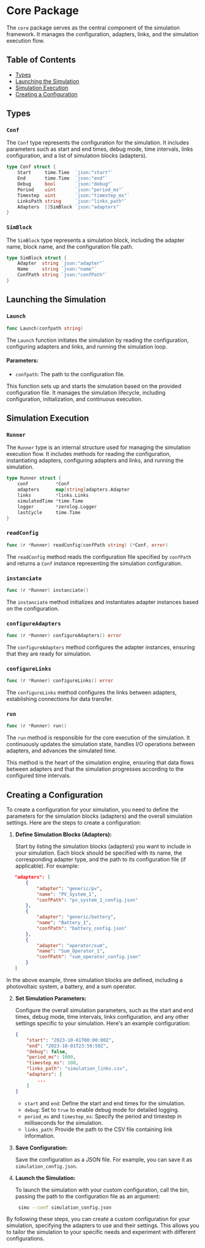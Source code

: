 # Core Package

The `core` package serves as the central component of the simulation framework. It manages the configuration, adapters, links, and the simulation execution flow.

## Table of Contents
- [Types](#types)
- [Launching the Simulation](#launching-the-simulation)
- [Simulation Execution](#simulation-execution)
- [Creating a Configuration](#creating-a-configuration)

## Types

### `Conf`

The `Conf` type represents the configuration for the simulation. It includes parameters such as start and end times, debug mode, time intervals, links configuration, and a list of simulation blocks (adapters).

```go
type Conf struct {
    Start     time.Time  `json:"start"`
    End       time.Time  `json:"end"`
    Debug     bool       `json:"debug"`
    Period    uint       `json:"period_ms"`
    Timestep  uint       `json:"timestep_ms"`
    LinksPath string     `json:"links_path"`
    Adapters  []SimBlock `json:"adapters"`
}
```

### `SimBlock`

The `SimBlock` type represents a simulation block, including the adapter name, block name, and the configuration file path.

```go
type SimBlock struct {
    Adapter  string `json:"adapter"`
    Name     string `json:"name"`
    ConfPath string `json:"confPath"`
}
```

## Launching the Simulation

### `Launch`

```go
func Launch(confpath string)
```

The `Launch` function initiates the simulation by reading the configuration, configuring adapters and links, and running the simulation loop.

#### Parameters:

- `confpath`: The path to the configuration file.

This function sets up and starts the simulation based on the provided configuration file. It manages the simulation lifecycle, including configuration, initialization, and continuous execution.

## Simulation Execution

### `Runner`

The `Runner` type is an internal structure used for managing the simulation execution flow. It includes methods for reading the configuration, instantiating adapters, configuring adapters and links, and running the simulation.

```go
type Runner struct {
    conf          *Conf
    adapters      map[string]adapters.Adapter
    links         *links.Links
    simulatedTime *time.Time
    logger        *zerolog.Logger
    lastCycle     time.Time
}
```

### `readConfig`

```go
func (r *Runner) readConfig(confPath string) (*Conf, error)
```

The `readConfig` method reads the configuration file specified by `confPath` and returns a `Conf` instance representing the simulation configuration.

### `instanciate`

```go
func (r *Runner) instanciate()
```

The `instanciate` method initializes and instantiates adapter instances based on the configuration.

### `configureAdapters`

```go
func (r *Runner) configureAdapters() error
```

The `configureAdapters` method configures the adapter instances, ensuring that they are ready for simulation.

### `configureLinks`

```go
func (r *Runner) configureLinks() error
```

The `configureLinks` method configures the links between adapters, establishing connections for data transfer.

### `run`

```go
func (r *Runner) run()
```

The `run` method is responsible for the core execution of the simulation. It continuously updates the simulation state, handles I/O operations between adapters, and advances the simulated time.

This method is the heart of the simulation engine, ensuring that data flows between adapters and that the simulation progresses according to the configured time intervals.



## Creating a Configuration

To create a configuration for your simulation, you need to define the parameters for the simulation blocks (adapters) and the overall simulation settings. Here are the steps to create a configuration:

1. **Define Simulation Blocks (Adapters):**

   Start by listing the simulation blocks (adapters) you want to include in your simulation. Each block should be specified with its name, the corresponding adapter type, and the path to its configuration file (if applicable). For example:
```json
   "adapters": [
       {
           "adapter": "generic/pv",
           "name": "PV_System_1",
           "confPath": "pv_system_1_config.json"
       },
       {
           "adapter": "generic/battery",
           "name": "Battery_1",
           "confPath": "battery_config.json"
       },
       {
           "adapter": "operator/sum",
           "name": "Sum_Operator_1",
           "confPath": "sum_operator_config.json"
       }
   ]
   ```

   In the above example, three simulation blocks are defined, including a photovoltaic system, a battery, and a sum operator.

2. **Set Simulation Parameters:**

   Configure the overall simulation parameters, such as the start and end times, debug mode, time intervals, links configuration, and any other settings specific to your simulation. Here's an example configuration:

   ```json
   {
       "start": "2023-10-01T00:00:00Z",
       "end": "2023-10-01T23:59:59Z",
       "debug": false,
       "period_ms": 1000,
       "timestep_ms": 100,
       "links_path": "simulation_links.csv",
       "adapters": [
           ...
       ]
   }
   ```

   - `start` and `end`: Define the start and end times for the simulation.
   - `debug`: Set to `true` to enable debug mode for detailed logging.
   - `period_ms` and `timestep_ms`: Specify the period and timestep in milliseconds for the simulation.
   - `links_path`: Provide the path to the CSV file containing link information.

3. **Save Configuration:**

   Save the configuration as a JSON file. For example, you can save it as `simulation_config.json`.

4. **Launch the Simulation:**

   To launch the simulation with your custom configuration, call the bin, passing the path to the configuration file as an argument:

   ```bash
    simu --conf simulation_config.json
   ```

By following these steps, you can create a custom configuration for your simulation, specifying the adapters to use and their settings. This allows you to tailor the simulation to your specific needs and experiment with different configurations.
